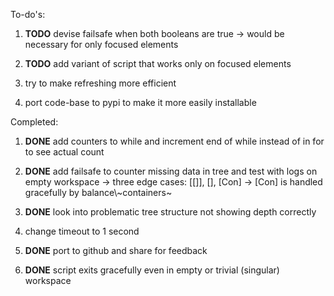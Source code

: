 To-do\'s:

1.  **TODO** devise failsafe when both booleans are true -\>
    would be necessary for only focused elements

2.  **TODO** add variant of script that works only on focused
    elements

3.  try to make refreshing more efficient

4.  port code-base to pypi to make it more easily installable

Completed:

1.  **DONE** add counters to while and increment end of while
    instead of in for to see actual count

2.  **DONE** add failsafe to counter missing data in tree and
    test with logs on empty workspace -\> three edge cases: \[\[\]\],
    \[\], \[Con\] -\> \[Con\] is handled gracefully by
    balance\\~containers~

3.  **DONE** look into problematic tree structure not showing
    depth correctly

4.  change timeout to 1 second

5.  **DONE** port to github and share for feedback

6.  **DONE** script exits gracefully even in empty or trivial
    (singular) workspace
